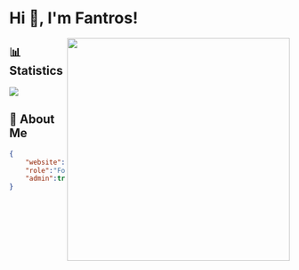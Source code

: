 # Hi 👋, I'm Fantros!
<img align="right" src="https://spotify-github-profile.vercel.app/api/view?uid=31us4ohbcaotjvvfxk5szygl4tle&cover_image=true&theme=default" height="400" />

## 📊 Statistics
<img src="https://github-readme-stats.vercel.app/api?username=fantros&show_icons=true&hide_border=true&theme=dark" />

## 📃 About Me
```json
{
    "website":"partivo.net",
    "role":"Founder",
    "admin":true
}
```
